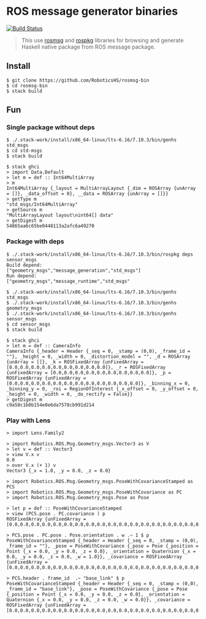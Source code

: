 # ROS message generator binaries 

[![Build Status](https://travis-ci.org/RoboticsHS/rosmsg-bin.svg?branch=master)](https://travis-ci.org/RoboticsHS/rosmsg-bin)

> This use [rosmsg](https://github.com/RoboticsHS/rosmsg) and [rospkg](https://github.com/RoboticsHS/rospkg) libraries for browsing and generate Haskell native package from ROS message package.

## Install

    $ git clone https://github.com/RoboticsHS/rosmsg-bin
    $ cd rosmsg-bin
    $ stack build

## Fun

### Single package without deps

    $ ./.stack-work/install/x86_64-linux/lts-6.16/7.10.3/bin/genhs std_msgs
    $ cd std-msgs 
    $ stack build

    $ stack ghci
    > import Data.Default
    > let m = def :: Int64MultiArray 
    > m
    Int64MultiArray {_layout = MultiArrayLayout {_dim = ROSArray {unArray = []}, _data_offset = 0}, __data = ROSArray {unArray = []}}
    > getType m
    "std_msgs/Int64MultiArray"
    > getSource m
    "MultiArrayLayout layout\nint64[] data"
    > getDigest m
    54865aa6c65be0448113a2afc6a49270

### Package with deps

    $ ./.stack-work/install/x86_64-linux/lts-6.16/7.10.3/bin/rospkg deps sensor_msgs
    Build depend:
    ["geometry_msgs","message_generation","std_msgs"]
    Run depend:
    ["geometry_msgs","message_runtime","std_msgs"

    $ ./.stack-work/install/x86_64-linux/lts-6.16/7.10.3/bin/genhs std_msgs
    $ ./.stack-work/install/x86_64-linux/lts-6.16/7.10.3/bin/genhs geometry_msgs 
    $ ./.stack-work/install/x86_64-linux/lts-6.16/7.10.3/bin/genhs sensor_msgs
    $ cd sensor_msgs 
    $ stack build

    $ stack ghci
    > let m = def :: CameraInfo
    CameraInfo {_header = Header {_seq = 0, _stamp = (0,0), _frame_id = ""}, _height = 0, _width = 0, _distortion_model = "", _d = ROSArray {unArray = []}, _k = ROSFixedArray {unFixedArray = [0.0,0.0,0.0,0.0,0.0,0.0,0.0,0.0,0.0]}, _r = ROSFixedArray {unFixedArray = [0.0,0.0,0.0,0.0,0.0,0.0,0.0,0.0,0.0]}, _p = ROSFixedArray {unFixedArray = [0.0,0.0,0.0,0.0,0.0,0.0,0.0,0.0,0.0,0.0,0.0,0.0]}, _binning_x = 0, _binning_y = 0, _roi = RegionOfInterest {_x_offset = 0, _y_offset = 0, _height = 0, _width = 0, _do_rectify = False}}
    > getDigest m
    c9a58c1b0b154e0e6da7578cb991d214

### Play with Lens

    > import Lens.Family2

    > import Robotics.ROS.Msg.Geometry_msgs.Vector3 as V
    > let v = def :: Vector3
    > view V.x v
    0.0
    > over V.x (+ 1) v
    Vector3 {_x = 1.0, _y = 0.0, _z = 0.0}

    > import Robotics.ROS.Msg.Geometry_msgs.PoseWithCovarianceStamped as PCS
    > import Robotics.ROS.Msg.Geometry_msgs.PoseWithCovariance as PC
    > import Robotics.ROS.Msg.Geometry_msgs.Pose as Pose

    > let p = def :: PoseWithCovarianceStamped
    > view (PCS.pose . PC.covariance ) p
    ROSFixedArray {unFixedArray = [0.0,0.0,0.0,0.0,0.0,0.0,0.0,0.0,0.0,0.0,0.0,0.0,0.0,0.0,0.0,0.0,0.0,0.0,0.0,0.0,0.0,0.0,0.0,0.0,0.0,0.0,0.0,0.0,0.0,0.0,0.0,0.0,0.0,0.0,0.0,0.0]}

    > PCS.pose . PC.pose . Pose.orientation . w .~ 1 $ p
    PoseWithCovarianceStamped {_header = Header {_seq = 0, _stamp = (0,0), _frame_id = ""}, _pose = PoseWithCovariance {_pose = Pose {_position = Point {_x = 0.0, _y = 0.0, _z = 0.0}, _orientation = Quaternion {_x = 0.0, _y = 0.0, _z = 0.0, _w = 1.0}}, _covariance = ROSFixedArray {unFixedArray = [0.0,0.0,0.0,0.0,0.0,0.0,0.0,0.0,0.0,0.0,0.0,0.0,0.0,0.0,0.0,0.0,0.0,0.0,0.0,0.0,0.0,0.0,0.0,0.0,0.0,0.0,0.0,0.0,0.0,0.0,0.0,0.0,0.0,0.0,0.0,0.0]}}}

    > PCS.header . frame_id  .~ "base_link" $ p
    PoseWithCovarianceStamped {_header = Header {_seq = 0, _stamp = (0,0), _frame_id = "base_link"}, _pose = PoseWithCovariance {_pose = Pose {_position = Point {_x = 0.0, _y = 0.0, _z = 0.0}, _orientation = Quaternion {_x = 0.0, _y = 0.0, _z = 0.0, _w = 0.0}}, _covariance = ROSFixedArray {unFixedArray = [0.0,0.0,0.0,0.0,0.0,0.0,0.0,0.0,0.0,0.0,0.0,0.0,0.0,0.0,0.0,0.0,0.0,0.0,0.0,0.0,0.0,0.0,0.0,0.0,0.0,0.0,0.0,0.0,0.0,0.0,0.0,0.0,0.0,0.0,0.0,0.0]}}}
